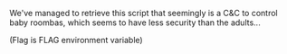 We've managed to retrieve this script that seemingly is a C&C to control baby roombas, which seems
 to have less security than the adults...

(Flag is FLAG environment variable)